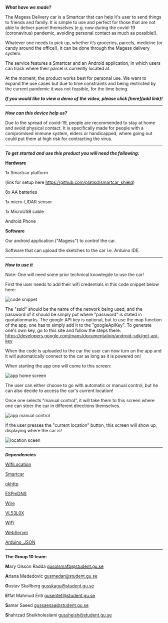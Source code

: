 **_What have we made?_**

The Magess Delivery car is a Smartcar that can help it's user to send things to friends and family. It is simple to use and perfect for those that are not able to deliver parcel themselves (e.g. now during the covid-19 (coronavirus) pandemic, avoiding personal contact as much as possible!).

Whatever one needs to pick up, whether it’s groceries, parcels, medicine (or candy around the office!), it can be done through the Magess delivery system.

The service features a Smartcar and an Android application, in which users can track where their parcel is currently located at.

At the moment, the product works best for personal use. We want to expand the use cases but due to time constraints and being restricted by the current pandemic it was not feasible, for the time being.

**_If you would like to view a demo of the video, please click [here](add link)!_**

***

**_How can this device help us?_**

Due to the spread of covid-19, people are recommended to stay at home and avoid physical contact. It is specifically made for people with a compromised immune system, elders or handicapped, where going out could put them at high risk for contracting the virus.

***
**_To get started and use this product you will need the following:_**


**Hardware**

1x Smartcar platform

(link for setup here https://github.com/platisd/smartcar_shield)

8x AA batteries

1x micro-LIDAR sensor

1x MicroUSB cable

Android Phone

**Software**

Our android application ("Magess") to control the car.

Software that can upload the sketches to the car i.e. Arduino IDE.

***
**_How to use it_**

Note: One will need some prior technical knowlegde to use the car!

First the user needs to add their wifi credentials in this code snippet below here:

![code snippet](https://cdn.discordapp.com/attachments/712637138469912576/715561574172983377/Screenshot_from_2020-05-25_11-10-59.png)

The "ssid" should be the name of the network being used, and the password of it should be simply put where "password" is stated in quotationmarks.
The google API key is optional, but to use the map function of the app, one has to simply add it to the "googleApiKey".
To generate one's own key, go to this site and follow the steps there: https://developers.google.com/maps/documentation/android-sdk/get-api-key

When the code is uploaded to the car the user can now turn on the app and it will automatically connect to the car as long as it is powered on!

When starting the app one will come to this screen:


![app home screen](https://media.discordapp.net/attachments/701790165643034734/715542183482097684/startscreen.jpg?width=471&height=668)

The user can either choose to go with automatic or manual control, but he can also decide to access the car's current location!

Once one selects "manual control", it will take them to this screen where one can steer the car in different directions themselves.


![app manual control](https://media.discordapp.net/attachments/701790165643034734/715542163596771398/manualcontrol.jpg?width=321&height=668)

If the user presses the "current location" button, this screen will show up, displaying where the car is!


![location sceen](https://media.discordapp.net/attachments/691759757404536834/715928952165761044/Skarmavbild_2020-05-29_kl._16.05.56.png?width=463&height=668)

***

**_Dependencies_**

[WifiLocation](https://github.com/gmag11/WifiLocation)

[Smartcar](https://github.com/platisd/smartcar_shield)

[okhttp](https://square.github.io/okhttp/)

[ESPmDNS](https://github.com/espressif/arduino-esp32)

[Wire](https://www.arduino.cc/en/reference/wire)

[VL53L0X](https://github.com/pololu/vl53l0x-arduino)

[WiFi](https://www.arduino.cc/en/Reference/WiFi)

[WebServer](https://www.arduino.cc/en/Tutorial/WebServer)

[Arduino_JSON](https://github.com/arduino-libraries/Arduino_JSON)



***


**The Group 10 team:**

**M**ary Olsson Radda                     gusolsmafb@student.gu.se

**A**riana Mededovic                      gusmedar@student.gu.se

**G**ustav Skallberg                      gusskagu@student.gu.se

**E**ffat Mahmud Enti                     gusentef@student.gu.se

**S**amar Saeed                           gussaesaa@student.gu.se

**S**hahrzad Sheikholeslami               gussheish@student.gu.se 





